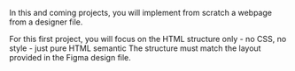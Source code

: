 In this and coming projects, you will implement from scratch a webpage from a designer file.

For this first project, you will focus on the HTML structure only - no CSS, no style - just pure HTML semantic
 The structure must match the layout provided in the Figma design file.

